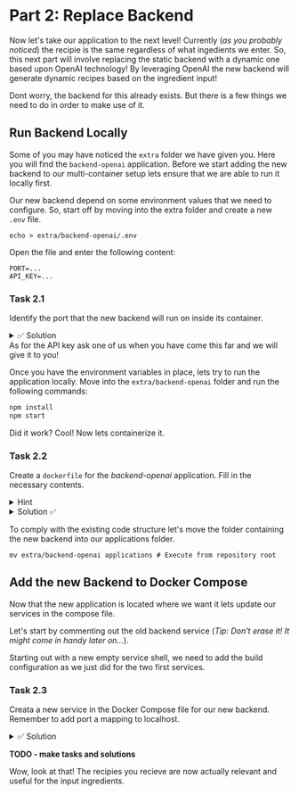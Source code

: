 # Part 2: Replace Backend

Now let's take our application to the next level! Currently (_as you probably noticed_) the recipie is the same regardless of what ingedients we enter. So, this next part will involve replacing the static backend with a dynamic one based upon OpenAI technology! By leveraging OpenAI the new backend will generate dynamic recipes based on the ingredient input!

Dont worry, the backend for this already exists. But there is a few things we need to do in order to make use of it.

## Run Backend Locally

Some of you may have noticed the `extra` folder we have given you. Here you will find the `backend-openai` application. Before we start adding the new backend to our multi-container setup lets ensure that we are able to run it locally first.

Our new backend depend on some environment values that we need to configure. So, start off by moving into the extra folder and create a new `.env` file.

```shell
echo > extra/backend-openai/.env
```

Open the file and enter the following content:

```env
PORT=...
API_KEY=...
```

### Task 2.1

Identify the port that the new backend will run on inside its container.

<details>
<summary>✅ Solution</summary>
If you managed to locate the docker file you should there be able to see the exposed port.

<details>
<summary>Did you not find it? </summary>
Here it is:

```docker
EXPOSE 8080
```

</details>

</details>
As for the API key ask one of us when you have come this far and we will give it to you!

Once you have the environment variables in place, lets try to run the application locally. Move into the `extra/backend-openai` folder and run the following commands:

```bash
npm install
npm start
```

Did it work? Cool! Now lets containerize it.

### Task 2.2

Create a `dockerfile` for the _backend-openai_ application. Fill in the necessary contents.

<details>
<summary>Hint</summary>
You can copy the dockerfile for the static backend and reuse it, only a few adjustments is actually necessary.
</details>

<details>
<summary>Solution ✅</summary>
Your file should now look like this:

```docker

FROM node:16-alpine

WORKDIR /app

COPY . .

WORKDIR /app/backend

RUN npm install

EXPOSE 8080

CMD [ "npm", "start" ]

```

</details>

To comply with the existing code structure let's move the folder containing the new backend into our applications folder.

```shell
mv extra/backend-openai applications # Execute from repository root
```

## Add the new Backend to Docker Compose

Now that the new application is located where we want it lets update our services in the compose file.

Let's start by commenting out the old backend service (_Tip: Don't erase it! It might come in handy later on..._).

Starting out with a new empty service shell, we need to add the build configuration as we just did for the two first services.

### Task 2.3

Creata a new service in the Docker Compose file for our new backend. Remember to add port a mapping to localhost.

<details>
<summary>✅ Solution</summary>
The new service configuration should look something like this:

```yml
backend-openai:
  container_name: codepub-container-workshop-backend-openai
  build:
    dockerfile: dockerfile
    context: applications/backend-openai/
  ports:
    - "8080:8080"
```

</details>

**TODO - make tasks and solutions**

Wow, look at that! The recipies you recieve are now actually relevant and useful for the input ingredients.
